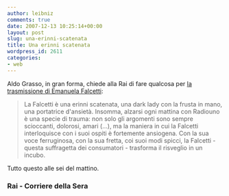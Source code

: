 ```yaml
---
author: leibniz
comments: true
date: 2007-12-13 10:25:14+00:00
layout: post
slug: una-erinni-scatenata
title: Una erinni scatenata
wordpress_id: 2611
categories:
- web
---
```


Aldo Grasso, in gran forma, chiede alla Rai di fare qualcosa per [la trasmissione di Emanuela Falcetti](http://www.radio.rai.it/radio1/italiaistruzioniperluso/):


> La Falcetti è una erinni scatenata, una dark lady con la frusta in mano, una portatrice d'ansietà. Insomma, alzarsi ogni mattina con Radiouno è una specie di trauma: non solo gli argomenti sono sempre scioccanti, dolorosi, amari (...), ma la maniera in cui la Falcetti interloquisce con i suoi ospiti è fortemente ansiogena. Con la sua voce ferruginosa, con la sua fretta, coi suoi modi spicci, la Falcetti - questa suffragetta dei consumatori - trasforma il risveglio in un incubo.


Tutto questo alle sei del mattino.


### Rai - Corriere della Sera
